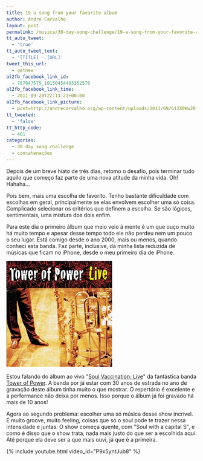 ```yaml
---
title: 19 a song from your favorite album
author: André Carvalho
layout: post
permalink: /musica/30-day-song-challenge/19-a-song-from-your-favorite-album/
tt_auto_tweet:
  - 'true'
tt_auto_tweet_text:
  - '[TITLE] - [URL]'
tweet_this_url:
  - getnew
al2fb_facebook_link_id:
  - 787847575_10150454493352576
al2fb_facebook_link_time:
  - 2011-09-20T22:13:23+00:00
al2fb_facebook_link_picture:
  - post=http://andrecarvalho.org/wp-content/uploads/2011/09/612X0Ww2RjL._SL500_AA280_.jpg
tt_tweeted:
  - 'false'
tt_http_code:
  - 401
categories:
  - 30 day song challenge
  - concatenações
---
```


Depois de um breve hiato de três dias, retomo o desafio, pois terminar tudo aquilo que começo faz parte de uma nova atitude da minha vida. Oh! Hahaha...

Pois bem, mais uma escolha de favorito. Tenho bastante dificuldade com escolhas em geral, principalmente se elas envolvem escolher uma só coisa. Complicado selecionar os critérios que definem a escolha. Se são lógicos, sentimentais, uma mistura dos dois enfim.

Para este dia o primeiro álbum que meio veio à mente é um que ouço muito há muito tempo e apesar desse tempo todo ele não perdeu nem um pouco o seu lugar. Está comigo desde o ano 2000, mais ou menos, quando conheci esta banda. Faz parte, inclusive, da minha lista reduzida de músicas que ficam no iPhone, desde o meu primeiro dia de iPhone.

![Tower of Power - Soul Vaccination: Live](/wp-content/uploads/2011/09/612X0Ww2RjL._SL500_AA280_.jpg)

Estou falando do álbum ao vivo "[Soul Vaccination: Live](http://en.wikipedia.org/wiki/Soul_Vaccination:_Live)" da fantástica banda [Tower of Power](http://en.wikipedia.org/wiki/Tower_of_Power). A banda por já estar com 30 anos de estrada no ano de gravação deste álbum tinha muito o que mostrar. O repertório é excelente e a performance não deixa por menos. Isso porque o álbum já foi gravado há mais de 10 anos!

Agora ao segundo problema: escolher uma só música desse show incrível. É muito groove, muito feeling, coisas que só o soul pode te trazer nessa intensidade e juntas. O show começa quente, com "Soul with a capital S", e como é disso que o show trata, nada mais justo do que ser a escolhida aqui. Até porque ela deve ser a que mais ouvi, já que é a primeira.

{% include youtube.html video_id="P9x5yntJub8" %}
